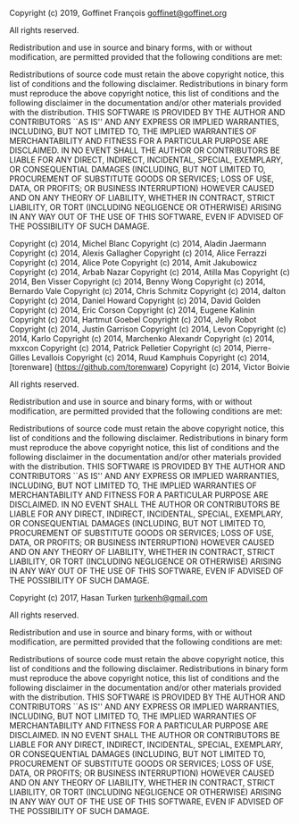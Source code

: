 Copyright (c) 2019, Goffinet François goffinet@goffinet.org

All rights reserved.

Redistribution and use in source and binary forms, with or without modification, are permitted provided that the following conditions are met:

Redistributions of source code must retain the above copyright notice, this list of conditions and the following disclaimer.
Redistributions in binary form must reproduce the above copyright notice, this list of conditions and the following disclaimer in the documentation and/or other materials provided with the distribution.
THIS SOFTWARE IS PROVIDED BY THE AUTHOR AND CONTRIBUTORS ``AS IS'' AND ANY EXPRESS OR IMPLIED WARRANTIES, INCLUDING, BUT NOT LIMITED TO, THE IMPLIED WARRANTIES OF MERCHANTABILITY AND FITNESS FOR A PARTICULAR PURPOSE ARE DISCLAIMED. IN NO EVENT SHALL THE AUTHOR OR CONTRIBUTORS BE LIABLE FOR ANY DIRECT, INDIRECT, INCIDENTAL, SPECIAL, EXEMPLARY, OR CONSEQUENTIAL DAMAGES (INCLUDING, BUT NOT LIMITED TO, PROCUREMENT OF SUBSTITUTE GOODS OR SERVICES; LOSS OF USE, DATA, OR PROFITS; OR BUSINESS INTERRUPTION) HOWEVER CAUSED AND ON ANY THEORY OF LIABILITY, WHETHER IN CONTRACT, STRICT LIABILITY, OR TORT (INCLUDING NEGLIGENCE OR OTHERWISE) ARISING IN ANY WAY OUT OF THE USE OF THIS SOFTWARE, EVEN IF ADVISED OF THE POSSIBILITY OF SUCH DAMAGE.


Copyright (c) 2014, Michel Blanc Copyright (c) 2014, Aladin Jaermann Copyright (c) 2014, Alexis Gallagher Copyright (c) 2014, Alice Ferrazzi Copyright (c) 2014, Alice Pote Copyright (c) 2014, Amit Jakubowicz Copyright (c) 2014, Arbab Nazar Copyright (c) 2014, Atilla Mas Copyright (c) 2014, Ben Visser Copyright (c) 2014, Benny Wong Copyright (c) 2014, Bernardo Vale Copyright (c) 2014, Chris Schmitz Copyright (c) 2014, dalton Copyright (c) 2014, Daniel Howard Copyright (c) 2014, David Golden Copyright (c) 2014, Eric Corson Copyright (c) 2014, Eugene Kalinin Copyright (c) 2014, Hartmut Goebel Copyright (c) 2014, Jelly Robot Copyright (c) 2014, Justin Garrison Copyright (c) 2014, Levon Copyright (c) 2014, Karlo Copyright (c) 2014, Marchenko Alexandr Copyright (c) 2014, mxxcon Copyright (c) 2014, Patrick Pelletier Copyright (c) 2014, Pierre-Gilles Levallois Copyright (c) 2014, Ruud Kamphuis Copyright (c) 2014, [torenware] (https://github.com/torenware) Copyright (c) 2014, Victor Boivie

All rights reserved.

Redistribution and use in source and binary forms, with or without modification, are permitted provided that the following conditions are met:

Redistributions of source code must retain the above copyright notice, this list of conditions and the following disclaimer.
Redistributions in binary form must reproduce the above copyright notice, this list of conditions and the following disclaimer in the documentation and/or other materials provided with the distribution.
THIS SOFTWARE IS PROVIDED BY THE AUTHOR AND CONTRIBUTORS ``AS IS'' AND ANY EXPRESS OR IMPLIED WARRANTIES, INCLUDING, BUT NOT LIMITED TO, THE IMPLIED WARRANTIES OF MERCHANTABILITY AND FITNESS FOR A PARTICULAR PURPOSE ARE DISCLAIMED. IN NO EVENT SHALL THE AUTHOR OR CONTRIBUTORS BE LIABLE FOR ANY DIRECT, INDIRECT, INCIDENTAL, SPECIAL, EXEMPLARY, OR CONSEQUENTIAL DAMAGES (INCLUDING, BUT NOT LIMITED TO, PROCUREMENT OF SUBSTITUTE GOODS OR SERVICES; LOSS OF USE, DATA, OR PROFITS; OR BUSINESS INTERRUPTION) HOWEVER CAUSED AND ON ANY THEORY OF LIABILITY, WHETHER IN CONTRACT, STRICT LIABILITY, OR TORT (INCLUDING NEGLIGENCE OR OTHERWISE) ARISING IN ANY WAY OUT OF THE USE OF THIS SOFTWARE, EVEN IF ADVISED OF THE POSSIBILITY OF SUCH DAMAGE.

Copyright (c) 2017, Hasan Turken turkenh@gmail.com

All rights reserved.

Redistribution and use in source and binary forms, with or without modification, are permitted provided that the following conditions are met:

Redistributions of source code must retain the above copyright notice, this list of conditions and the following disclaimer.
Redistributions in binary form must reproduce the above copyright notice, this list of conditions and the following disclaimer in the documentation and/or other materials provided with the distribution.
THIS SOFTWARE IS PROVIDED BY THE AUTHOR AND CONTRIBUTORS ``AS IS'' AND ANY EXPRESS OR IMPLIED WARRANTIES, INCLUDING, BUT NOT LIMITED TO, THE IMPLIED WARRANTIES OF MERCHANTABILITY AND FITNESS FOR A PARTICULAR PURPOSE ARE DISCLAIMED. IN NO EVENT SHALL THE AUTHOR OR CONTRIBUTORS BE LIABLE FOR ANY DIRECT, INDIRECT, INCIDENTAL, SPECIAL, EXEMPLARY, OR CONSEQUENTIAL DAMAGES (INCLUDING, BUT NOT LIMITED TO, PROCUREMENT OF SUBSTITUTE GOODS OR SERVICES; LOSS OF USE, DATA, OR PROFITS; OR BUSINESS INTERRUPTION) HOWEVER CAUSED AND ON ANY THEORY OF LIABILITY, WHETHER IN CONTRACT, STRICT LIABILITY, OR TORT (INCLUDING NEGLIGENCE OR OTHERWISE) ARISING IN ANY WAY OUT OF THE USE OF THIS SOFTWARE, EVEN IF ADVISED OF THE POSSIBILITY OF SUCH DAMAGE.
